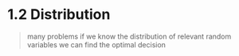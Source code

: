 # 1.2 Distribution 
> many problems if we know the distribution of relevant random variables we can find the optimal decision 

